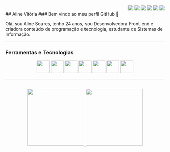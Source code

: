 
<div align="right">
<a href="https://www.linkedin.com/in/alinevitoria/" target="_blank"><img src="https://img.shields.io/badge/-LinkedIn-%230077B5?style=for-the-badge&logo=linkedin&logoColor=white" target="_blank"></a> 
<a href = "mailto:alinevitoriabsi@gmail.com"><img src="https://img.shields.io/badge/Gmail-D14836?style=for-the-badge&logo=gmail&logoColor=white" target="_blank"></a>
<a href="https://www.twitch.tv/alinepontocom" target="_blank"><img src="https://img.shields.io/badge/Twitch-9146FF?style=for-the-badge&logo=twitch&logoColor=white" target="_blank"></a>
<a href="https://www.youtube.com/channel/UChH4Kq0OqboZYy9-hhyuODQ" target="_blank"><img src="https://img.shields.io/badge/YouTube-FF0000?style=for-the-badge&logo=youtube&logoColor=white" target="_blank"></a>
<a href="https://www.instagram.com/alinepontocom/" target="_blank"><img src="https://img.shields.io/badge/-Instagram-%23E4405F?style=for-the-badge&logo=instagram&logoColor=white" target="_blank"></a>
 <a href="https://www.youtube.com/channel/UChH4Kq0OqboZYy9-hhyuODQ" target="_blank"><img src="https://img.shields.io/badge/TikTok-000000?style=for-the-badge&logo=tiktok&logoColor=white" target="_blank"></a>
</div>
## Aline Vitória
### Bem vindo ao meu perfil GitHub 👋

Olá, sou Aline Soares, tenho 24 anos, sou Desenvolvedora Front-end e criadora conteúdo de programação e tecnologia, estudante de Sistemas de Informação.
___
### Ferramentas e Tecnologias

<div align="center" >
<img src="https://cdn.jsdelivr.net/gh/devicons/devicon/icons/react/react-original.svg" width="40" height="40"/>
<img src="https://cdn.jsdelivr.net/gh/devicons/devicon/icons/typescript/typescript-original.svg" width="40" height="40"/>  
<img src="https://cdn.jsdelivr.net/gh/devicons/devicon/icons/javascript/javascript-plain.svg" width="40" height="40"/> 
<img src="https://cdn.jsdelivr.net/gh/devicons/devicon/icons/html5/html5-original.svg" width="40" height="40"/>
<img src="https://cdn.jsdelivr.net/gh/devicons/devicon/icons/css3/css3-original.svg" width="40" height="40"/>
<img src="https://cdn.jsdelivr.net/gh/devicons/devicon/icons/git/git-original.svg" width="40" height="40"/>
<img src="https://cdn.jsdelivr.net/gh/devicons/devicon/icons/flutter/flutter-original.svg" width="40" height="40"/>
 
</div>

___
<br>
<div align="center">
<a href="https://github.com/alinevitoriasi">
<img height="180em" src="https://github-readme-stats.vercel.app/api/top-langs/?username=alinevitoriasi&layout=compact&langs_count=7&theme=tokyonight"/>
<img height="180em" src="https://github-readme-stats.vercel.app/api?username=alinevitoriasi&show_icons=true&theme=tokyonight&include_all_commits=true&count_private=true"/>
</div>
  
